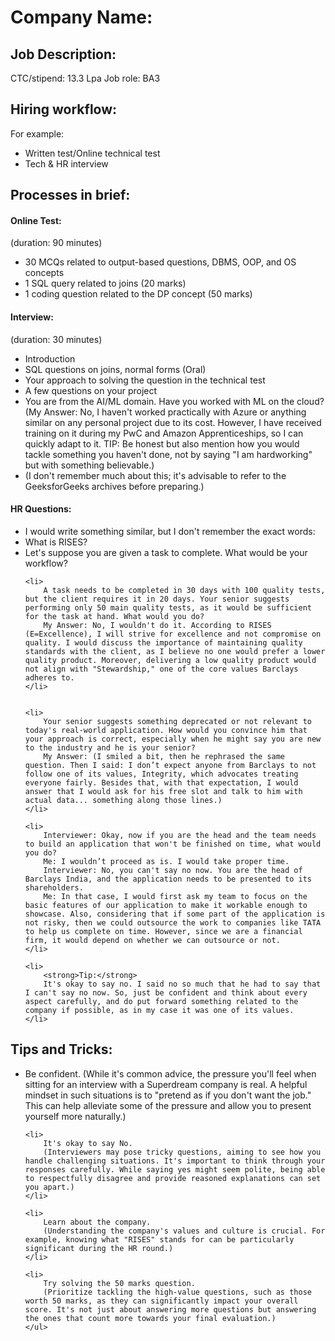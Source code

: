# **Company Name:**

## **Job Description:**

CTC/stipend:  13.3 Lpa
Job role: BA3

## **Hiring workflow:**

For example:  
<ul>
<li>Written test/Online technical test</li>
<li>Tech & HR interview</li>
</ul>

## **Processes in brief:**
<h4>Online Test:</h4>
(duration: 90 minutes)
<ul>
    <li>30 MCQs related to output-based questions, DBMS, OOP, and OS concepts</li>
    <li>1 SQL query related to joins (20 marks)</li>
    <li>1 coding question related to the DP concept (50 marks)</li>
</ul>

<h4>Interview:</h4>

(duration: 30 minutes)

<ul>
    <li>Introduction</li>
    <li>SQL questions on joins, normal forms (Oral)</li>
    <li>Your approach to solving the question in the technical test</li>
    <li>A few questions on your project</li>
    <li>You are from the AI/ML domain. Have you worked with ML on the cloud? (My Answer: No, I haven't worked practically with Azure or anything similar on any personal project due to its cost. However, I have received training on it during my PwC and Amazon Apprenticeships, so I can quickly adapt to it. 
    TIP:
    Be honest but also mention how you would tackle something you haven't done, not by saying "I am hardworking" but with something believable.)
    </li>
    <li>(I don't remember much about this; it's advisable to refer to the GeeksforGeeks archives before preparing.)</li>
</ul>

<h4>HR Questions:</h4>
<ul>
    <li>I would write something similar, but I don't remember the exact words:</li>
    <li>What is RISES?</li>
    <li>Let's suppose you are given a task to complete. What would be your workflow?</li>
    
    <li>
        A task needs to be completed in 30 days with 100 quality tests, but the client requires it in 20 days. Your senior suggests performing only 50 main quality tests, as it would be sufficient for the task at hand. What would you do?
        My Answer: No, I wouldn't do it. According to RISES (E=Excellence), I will strive for excellence and not compromise on quality. I would discuss the importance of maintaining quality standards with the client, as I believe no one would prefer a lower quality product. Moreover, delivering a low quality product would not align with "Stewardship," one of the core values Barclays adheres to.
    </li>


    <li> 
        Your senior suggests something deprecated or not relevant to today's real-world application. How would you convince him that your approach is correct, especially when he might say you are new to the industry and he is your senior?
        My Answer: (I smiled a bit, then he rephrased the same question. Then I said: I don’t expect anyone from Barclays to not follow one of its values, Integrity, which advocates treating everyone fairly. Besides that, with that expectation, I would answer that I would ask for his free slot and talk to him with actual data... something along those lines.)
    </li>

    <li>
        Interviewer: Okay, now if you are the head and the team needs to build an application that won't be finished on time, what would you do?
        Me: I wouldn’t proceed as is. I would take proper time.
        Interviewer: No, you can't say no now. You are the head of Barclays India, and the application needs to be presented to its shareholders.
        Me: In that case, I would first ask my team to focus on the basic features of our application to make it workable enough to showcase. Also, considering that if some part of the application is not risky, then we could outsource the work to companies like TATA to help us complete on time. However, since we are a financial firm, it would depend on whether we can outsource or not.
    </li>

    <li>
        <strong>Tip:</strong>
        It's okay to say no. I said no so much that he had to say that I can't say no now. So, just be confident and think about every aspect carefully, and do put forward something related to the company if possible, as in my case it was one of its values.
    </li>
</ul>

## **Tips and Tricks:**
<ul>
    <li>
        Be confident. 
        (While it's common advice, the pressure you'll feel when sitting for an interview with a Superdream company is real. A helpful mindset in such situations is to "pretend as if you don't want the job." This can help alleviate some of the pressure and allow you to present yourself more naturally.)
    </li>
    
    <li>
        It's okay to say No.
        (Interviewers may pose tricky questions, aiming to see how you handle challenging situations. It's important to think through your responses carefully. While saying yes might seem polite, being able to respectfully disagree and provide reasoned explanations can set you apart.)
    </li>

    <li>
        Learn about the company.
        (Understanding the company's values and culture is crucial. For example, knowing what "RISES" stands for can be particularly significant during the HR round.)
    </li>

    <li>
        Try solving the 50 marks question.
        (Prioritize tackling the high-value questions, such as those worth 50 marks, as they can significantly impact your overall score. It's not just about answering more questions but answering the ones that count more towards your final evaluation.)
    </ul>

